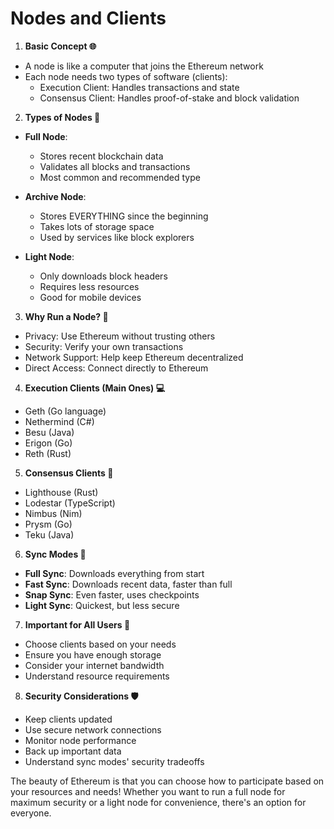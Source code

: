 # Nodes and Clients

1. **Basic Concept 🌐**
- A node is like a computer that joins the Ethereum network
- Each node needs two types of software (clients):
  - Execution Client: Handles transactions and state
  - Consensus Client: Handles proof-of-stake and block validation

2. **Types of Nodes 📱**
- **Full Node**:
  - Stores recent blockchain data
  - Validates all blocks and transactions
  - Most common and recommended type

- **Archive Node**:
  - Stores EVERYTHING since the beginning
  - Takes lots of storage space
  - Used by services like block explorers

- **Light Node**:
  - Only downloads block headers
  - Requires less resources
  - Good for mobile devices

3. **Why Run a Node? 🤔**
- Privacy: Use Ethereum without trusting others
- Security: Verify your own transactions
- Network Support: Help keep Ethereum decentralized
- Direct Access: Connect directly to Ethereum

4. **Execution Clients (Main Ones) 💻**
- Geth (Go language)
- Nethermind (C#)
- Besu (Java)
- Erigon (Go)
- Reth (Rust)

5. **Consensus Clients 🔗**
- Lighthouse (Rust)
- Lodestar (TypeScript)
- Nimbus (Nim)
- Prysm (Go)
- Teku (Java)

6. **Sync Modes 🔄**
- **Full Sync**: Downloads everything from start
- **Fast Sync**: Downloads recent data, faster than full
- **Snap Sync**: Even faster, uses checkpoints
- **Light Sync**: Quickest, but less secure

7. **Important for All Users 🎯**
- Choose clients based on your needs
- Ensure you have enough storage
- Consider your internet bandwidth
- Understand resource requirements

8. **Security Considerations 🛡️**
- Keep clients updated
- Use secure network connections
- Monitor node performance
- Back up important data
- Understand sync modes' security tradeoffs

The beauty of Ethereum is that you can choose how to participate based on your resources and needs! Whether you want to run a full node for maximum security or a light node for convenience, there's an option for everyone.

